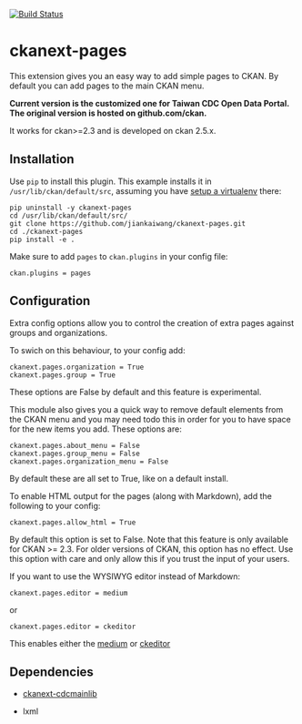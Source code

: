[![Build Status](https://travis-ci.org/ckan/ckanext-pages.svg?branch=master)](https://travis-ci.org/ckan/ckanext-pages)

ckanext-pages
=============

This extension gives you an easy way to add simple pages to CKAN. By default you can add pages to the main CKAN menu.

**Current version is the customized one for Taiwan CDC Open Data Portal. The original version is hosted on github.com/ckan.**

It works for ckan>=2.3 and is developed on ckan 2.5.x.

## Installation

Use `pip` to install this plugin. This example installs it in `/usr/lib/ckan/default/src`, assuming you have [setup a virtualenv](http://docs.ckan.org/en/latest/maintaining/installing/install-from-source.html#install-ckan-into-a-python-virtual-environment) there:

```
pip uninstall -y ckanext-pages
cd /usr/lib/ckan/default/src/
git clone https://github.com/jiankaiwang/ckanext-pages.git
cd ./ckanext-pages
pip install -e .
```

Make sure to add `pages` to `ckan.plugins` in your config file:

```
ckan.plugins = pages
```

## Configuration


Extra config options allow you to control the creation of extra pages against groups and organizations.

To swich on this behaviour, to your config add:

```
ckanext.pages.organization = True
ckanext.pages.group = True
```

These options are False by default and this feature is experimental.


This module also gives you a quick way to remove default elements from the CKAN menu and you may need todo this
in order for you to have space for the new items you add.  These options are:

```
ckanext.pages.about_menu = False
ckanext.pages.group_menu = False
ckanext.pages.organization_menu = False
```

By default these are all set to True, like on a default install.

To enable HTML output for the pages (along with Markdown), add the following to your config:

```
ckanext.pages.allow_html = True
```

By default this option is set to False. Note that this feature is only available for CKAN >= 2.3. For older versions of CKAN, this option has no effect.
Use this option with care and only allow this if you trust the input of your users.

If you want to use the WYSIWYG editor instead of Markdown:
```
ckanext.pages.editor = medium
```
or
```
ckanext.pages.editor = ckeditor
```
This enables either the [medium](https://jakiestfu.github.io/Medium.js/docs/) or [ckeditor](http://ckeditor.com/)

Dependencies
------------

* [ckanext-cdcmainlib](https://github.com/jiankaiwang/ckanext-cdcmainlib)

* lxml
